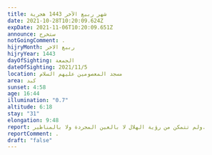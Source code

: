 ```yaml
---
title: شهر ربيع الآخر 1443 هجرية
date: 2021-10-28T10:20:09.624Z
expDate: 2021-11-06T10:20:09.651Z
announce: ستخرج
notGoingComment: .
hijryMonth: ربيع الاخر
hijryYear: 1443
dayOfSighting: الجمعة
dateOfSighting: 2021/11/5
location: مسجد المعصومين عليهم السلام
area: كبد
sunset: 4:58
age: 16:44
illumination: "0.7"
altitude: 6:18
stay: "31"
elongation: 9:48
report: ولم تتمكن من رؤية الهلال لا بالعين المجردة ولا بالمناظير.
reportComment: .
draft: "false"
---
```

